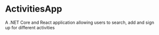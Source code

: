 # ActivitiesApp
A .NET Core and React application allowing users to search, add and sign up for different activities
